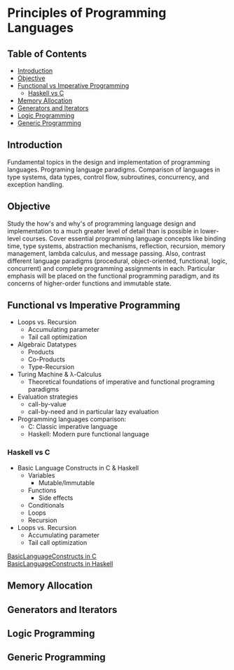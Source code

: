 # Principles of Programming Languages

## Table of Contents
* [Introduction](#introduction)
* [Objective](#objective)
* [Functional vs Imperative Programming](#functional-vs-imperative-programming)
  - [Haskell vs C](#haskell-vs-c)
* [Memory Allocation](#memory-allocation)
* [Generators and Iterators](#generators-and-iterators)
* [Logic Programming](#logic-programming)
* [Generic Programming](#generic-programming)

## Introduction
Fundamental topics in the design and implementation of programming languages. 
Programing language paradigms. Comparison of languages in type systems, data 
types, control flow, subroutines, concurrency, and exception handling.

## Objective
Study the how's and why's of programming language design and implementation 
to a much greater level of detail than is possible in lower-level courses. 
Cover essential programming language concepts like binding time, type systems, 
abstraction mechanisms, reflection, recursion, memory management, lambda 
calculus, and message passing. Also, contrast different language paradigms 
(procedural, object-oriented, functional, logic, concurrent) and complete 
programming assignments in each. Particular emphasis will be placed on the 
functional programming paradigm, and its concerns of higher-order functions 
and immutable state.

## Functional vs Imperative Programming
* Loops vs. Recursion
  - Accumulating parameter 
  - Tail call optimization
* Algebraic Datatypes
  - Products
  - Co-Products
  - Type-Recursion
* Turing Machine & λ-Calculus
  - Theoretical foundations of imperative and functional programing paradigms
* Evaluation strategies
  - call-by-value
  - call-by-need and in particular lazy evaluation
* Programming languages comparison:
  - C: Classic imperative language
  - Haskell: Modern pure functional language

### Haskell vs C
* Basic Language Constructs in C & Haskell
  - Variables
    - Mutable/Immutable
  - Functions
    - Side effects
  - Conditionals
  - Loops
  - Recursion
* Loops vs. Recursion
  - Accumulating parameter 
  - Tail call optimization

[BasicLanguageConstructs in C](BasicLanguageConstructs/BasicLanguageConstructs.c)  
[BasicLanguageConstructs in Haskell]()

## Memory Allocation


## Generators and Iterators


## Logic Programming


## Generic Programming
